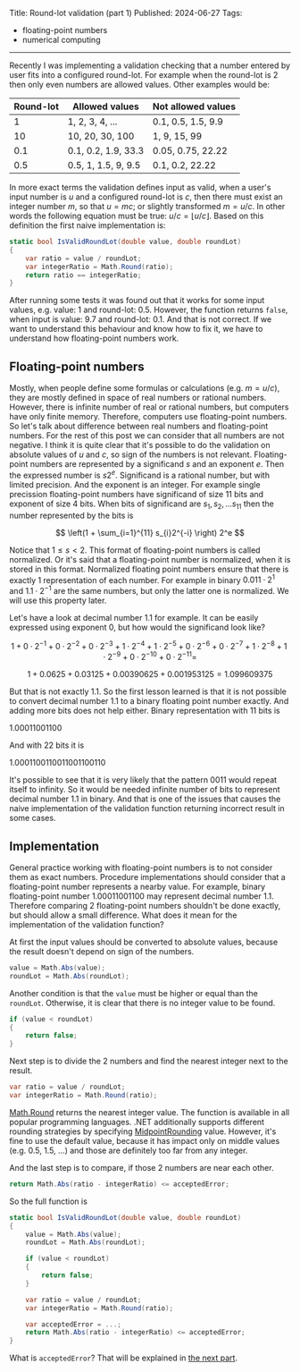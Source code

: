 Title: Round-lot validation (part 1)
Published: 2024-06-27
Tags:
- floating-point numbers
- numerical computing
---
Recently I was implementing a validation checking that a number entered by user fits into a configured round-lot. For example when the round-lot is 2 then only even numbers are allowed values. Other examples would be:

| Round-lot | Allowed values      | Not allowed values |
|-----------|---------------------|--------------------|
|         1 | 1, 2, 3, 4, ...     | 0.1, 0.5, 1.5, 9.9 |
|        10 | 10, 20, 30, 100     | 1, 9, 15, 99       |
|       0.1 | 0.1, 0.2, 1.9, 33.3 | 0.05, 0.75, 22.22  |
|       0.5 | 0.5, 1, 1.5, 9, 9.5 | 0.1, 0.2, 22.22    |

In more exact terms the validation defines input as valid, when a user's input number is $u$ and a configured round-lot is $c$, then there must exist an integer number $m$, so that $u = mc$; or slightly transformed $m = u/c$. In other words the following equation must be true: $u/c = \lfloor u/c \rfloor$. Based on this definition the first naive implementation is:

```csharp
static bool IsValidRoundLot(double value, double roundLot)
{
    var ratio = value / roundLot;
    var integerRatio = Math.Round(ratio);
    return ratio == integerRatio;
}
```

After running some tests it was found out that it works for some input values, e.g. value: 1 and round-lot: 0.5. However, the function returns `false`, when input is value: 9.7 and round-lot: 0.1. And that is not correct. If we want to understand this behaviour and know how to fix it, we have to understand how floating-point numbers work.

## Floating-point numbers

Mostly, when people define some formulas or calculations (e.g. $m=u/c$), they are mostly defined in space of real numbers or rational numbers. However, there is infinite number of real or rational numbers, but computers have only finite memory. Therefore, computers use floating-point numbers. So let's talk about difference between real numbers and floating-point numbers. For the rest of this post we can consider that all numbers are not negative. I think it is quite clear that it's possible to do the validation on absolute values of $u$ and $c$, so sign of the numbers is not relevant. Floating-point numbers are represented by a significand $s$ and an exponent $e$. Then the expressed number is $s2^e$. Significand is a rational number, but with limited precision. And the exponent is an integer. For example single precission floating-point numbers have significand of size 11 bits and exponent of size 4 bits. When bits of significand are $s_1, s_2, \dots s_{11}$ then the number represented by the bits is

$$
\left(1 + \sum_{i=1}^{11} s_{i}2^{-i} \right) 2^e
$$

Notice that $1 \leq s < 2$. This format of floating-point numbers is called normalized. Or it's said that a floating-point number is normalized, when it is stored in this format. Normalized floating point numbers ensure that there is exactly 1 representation of each number. For example in binary $0.011 \cdot 2^{1}$ and $1.1 \cdot 2^{-1}$ are the same numbers, but only the latter one is normalized. We will use this property later.

Let's have a look at decimal number $1.1$ for example. It can be easily expressed using exponent 0, but how would the significand look like?

$$
1 + 0 \cdot 2^{-1} + 0 \cdot 2^{-2} + 0 \cdot 2^{-3} + 1 \cdot 2^{-4} + 1 \cdot 2^{-5} + 0 \cdot 2^{-6} + 0 \cdot 2^{-7} + 1 \cdot 2^{-8} + 1 \cdot 2^{-9} + 0 \cdot 2^{-10} + 0 \cdot 2^{-11} =
$$

$$
1 + 0.0625 + 0.03125 + 0.00390625 + 0.001953125 = 1.099609375
$$

But that is not exactly $1.1$. So the first lesson learned is that it is not possible to convert decimal number $1.1$ to a binary floating point number exactly. And adding more bits does not help either. Binary representation with 11 bits is

$1.00011001100$

And with 22 bits it is

$1.0001100110011001100110$

It's possible to see that it is very likely that the pattern $0011$ would repeat itself to infinity. So it would be needed infinite number of bits to represent decimal number 1.1 in binary. And that is one of the issues that causes the naive implementation of the validation function returning incorrect result in some cases.

## Implementation

General practice working with floating-point numbers is to not consider them as exact numbers. Procedure implementations should consider that a floating-point number represents a nearby value. For example, binary floating-point number $1.00011001100$ may represent decimal number 1.1. Therefore comparing 2 floating-point numbers shouldn't be done exactly, but should allow a small difference. What does it mean for the implementation of the validation function?

At first the input values should be converted to absolute values, because the result doesn't depend on sign of the numbers.

```csharp
value = Math.Abs(value);
roundLot = Math.Abs(roundLot);
```

Another condition is that the `value` must be higher or equal than the `roundLot`. Otherwise, it is clear that there is no integer value to be found.

```csharp
if (value < roundLot)
{
    return false;
}
```

Next step is to divide the 2 numbers and find the nearest integer next to the result.

```csharp
var ratio = value / roundLot;
var integerRatio = Math.Round(ratio);
```

[Math.Round](https://learn.microsoft.com/en-us/dotnet/api/system.math.round#system-math-round(system-double)) returns the nearest integer value. The function is available in all popular programming languages. .NET additionally supports different rounding strategies by specifying [MidpointRounding](https://learn.microsoft.com/en-us/dotnet/api/system.midpointrounding) value. However, it's fine to use the default value, because it has impact only on middle values (e.g. 0.5, 1.5, ...) and those are definitely too far from any integer.

And the last step is to compare, if those 2 numbers are near each other.

```csharp
return Math.Abs(ratio - integerRatio) <= acceptedError;
```

So the full function is

```csharp
static bool IsValidRoundLot(double value, double roundLot)
{
    value = Math.Abs(value);
    roundLot = Math.Abs(roundLot);

    if (value < roundLot)
    {
        return false;
    }

    var ratio = value / roundLot;
    var integerRatio = Math.Round(ratio);

    var acceptedError = ...;
    return Math.Abs(ratio - integerRatio) <= acceptedError;
}
```

What is `acceptedError`? That will be explained in [the next part](../07/round-lot-validation-part-2).
